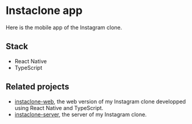 # Instaclone app

Here is the mobile app of the Instagram clone.

## Stack

- React Native
- TypeScript

## Related projects

- [instaclone-web](https://github.com/YassLipton/instaclone-client-typescript), the web version of my Instagram clone developped using React Native and TypeScript.
- [instaclone-server](https://github.com/YassLipton/instaclone-server-typescript), the server of my Instagram clone.

